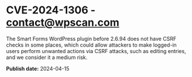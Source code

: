 # CVE-2024-1306 - contact@wpscan.com

The Smart Forms  WordPress plugin before 2.6.94 does not have CSRF checks in some places, which could allow attackers to make logged-in users perform unwanted actions via CSRF attacks, such as editing entries, and we consider it a medium risk.

**Publish date:** 2024-04-15
